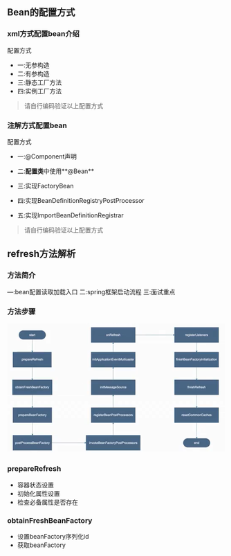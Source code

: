 ## Bean的配置方式

### xml方式配置bean介绍

配置方式

- 一:无参构造
- 二:有参构造
- 三:静态工厂方法
- 四:实例工厂方法

> 请自行编码验证以上配置方式

### 注解方式配置bean

配置方式

- 一:@Component声明

- 二:**配置类**中使用**@Bean**
- 三:实现FactoryBean

- 四:实现BeanDefinitionRegistryPostProcessor

- 五:实现ImportBeanDefinitionRegistrar

> 请自行编码验证以上配置方式



## refresh方法解析

### 方法简介
—:bean配置读取加载入口
二:spring框架启动流程
三:面试重点

### 方法步骤

![image-20210330205644823](media/5.1.Bean解析/image-20210330205644823.png)

### prepareRefresh

- 容器状态设置
- 初始化属性设置
- 检查必备属性是否存在

### obtainFreshBeanFactory

- 设置beanFactory序列化id
- 获取beanFactory


